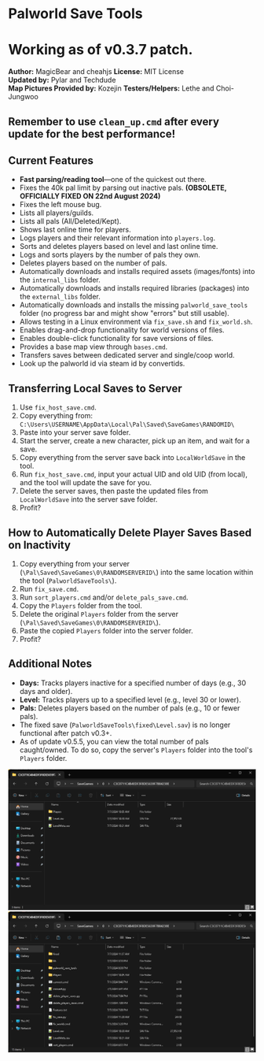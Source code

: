 # Palworld Save Tools

# Working as of v0.3.7 patch.

**Author:** MagicBear and cheahjs 
**License:** MIT License  
**Updated by:** Pylar and Techdude  
**Map Pictures Provided by:** Kozejin 
**Testers/Helpers:** Lethe and Choi-Jungwoo

## Remember to use `clean_up.cmd` after every update for the best performance!

## Current Features
- **Fast parsing/reading tool**—one of the quickest out there.
- Fixes the 40k pal limit by parsing out inactive pals. **(OBSOLETE, OFFICIALLY FIXED ON 22nd August 2024)**
- Fixes the left mouse bug.
- Lists all players/guilds.
- Lists all pals (All/Deleted/Kept).
- Shows last online time for players.
- Logs players and their relevant information into `players.log`.
- Sorts and deletes players based on level and last online time.
- Logs and sorts players by the number of pals they own.
- Deletes players based on the number of pals.
- Automatically downloads and installs required assets (images/fonts) into the `internal_libs` folder.
- Automatically downloads and installs required libraries (packages) into the `external_libs` folder.
- Automatically downloads and installs the missing `palworld_save_tools` folder (no progress bar and might show "errors" but still usable).
- Allows testing in a Linux environment via `fix_save.sh` and `fix_world.sh`.
- Enables drag-and-drop functionality for world versions of files.
- Enables double-click functionality for save versions of files.
- Provides a base map view through `bases.cmd`.
- Transfers saves between dedicated server and single/coop world.
- Look up the palworld id via steam id by convertids.

## Transferring Local Saves to Server
1. Use `fix_host_save.cmd`.
2. Copy everything from:  
   `C:\Users\USERNAME\AppData\Local\Pal\Saved\SaveGames\RANDOMID\`
3. Paste into your server save folder.
4. Start the server, create a new character, pick up an item, and wait for a save.
5. Copy everything from the server save back into `LocalWorldSave` in the tool.
6. Run `fix_host_save.cmd`, input your actual UID and old UID (from local), and the tool will update the save for you.
7. Delete the server saves, then paste the updated files from `LocalWorldSave` into the server save folder.
8. Profit?

## How to Automatically Delete Player Saves Based on Inactivity
1. Copy everything from your server (`\Pal\Saved\SaveGames\0\RANDOMSERVERID\`) into the same location within the tool (`PalworldSaveTools\`).
2. Run `fix_save.cmd`.
3. Run `sort_players.cmd` and/or `delete_pals_save.cmd`.
4. Copy the `Players` folder from the tool.
5. Delete the original `Players` folder from the server (`\Pal\Saved\SaveGames\0\RANDOMSERVERID\`).
6. Paste the copied `Players` folder into the server folder.
7. Profit?

## Additional Notes
- **Days:** Tracks players inactive for a specified number of days (e.g., 30 days and older).
- **Level:** Tracks players up to a specified level (e.g., level 30 or lower).
- **Pals:** Deletes players based on the number of pals (e.g., 10 or fewer pals).
- The fixed save (`PalworldSaveTools\fixed\Level.sav`) is no longer functional after patch v0.3+.
- As of update v0.5.5, you can view the total number of pals caught/owned. To do so, copy the server's `Players` folder into the tool's `Players` folder.

![Screenshot1](.github/images/screenshot1.png)
![Screenshot2](.github/images/screenshot2.png)